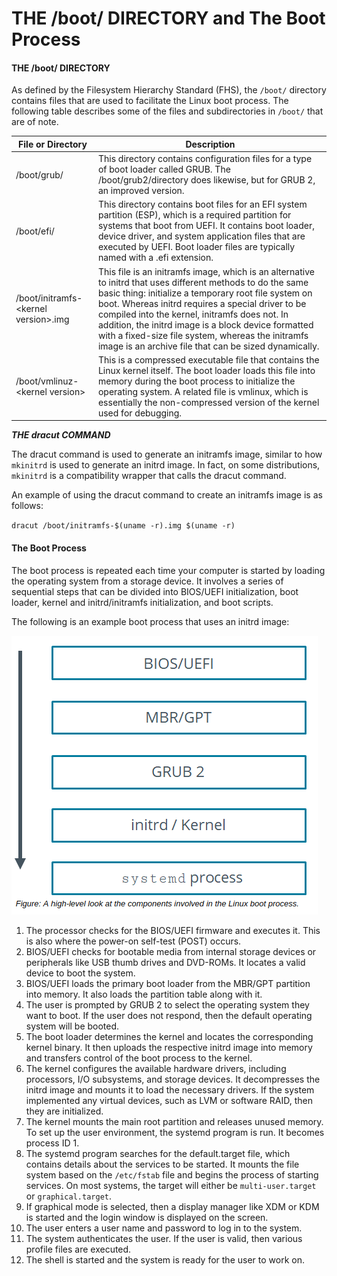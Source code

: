 # THE /boot/ DIRECTORY and The Boot Process

#### THE /boot/ DIRECTORY

As defined by the Filesystem Hierarchy Standard (FHS), the `/boot/` directory contains files that are used to facilitate the Linux boot process. The following table describes some of the files and subdirectories in `/boot/` that are of note.

File or Directory | Description
---------- | --------------
/boot/grub/ |This directory contains configuration files for a type of boot loader called GRUB. The /boot/grub2/directory does likewise, but for GRUB 2, an improved version.
/boot/efi/ | This directory contains boot files for an EFI system partition (ESP), which is a required partition for systems that boot from UEFI. It contains boot loader, device driver, and system application files that are executed by UEFI. Boot loader files are typically named with a .efi extension.
/boot/initramfs-\<kernel version>.img | This file is an initramfs image, which is an alternative to initrd that uses different methods to do the same basic thing: initialize a temporary root file system on boot. Whereas initrd requires a special driver to be compiled into the kernel, initramfs does not. In addition, the initrd image is a block device formatted with a fixed-size file system, whereas the initramfs image is an archive file that can be sized dynamically.
/boot/vmlinuz-\<kernel version> | This is a compressed executable file that contains the Linux kernel itself. The boot loader loads this file into memory during the boot process to initialize the operating system. A related file is vmlinux, which is essentially the non-compressed version of the kernel used for debugging.
  
**_THE dracut COMMAND_**  

The dracut command is used to generate an initramfs image, similar to how `mkinitrd` is used to generate an initrd image. In fact, on some distributions, `mkinitrd` is a compatibility wrapper that calls the dracut command.

An example of using the dracut command to create an initramfs image is as follows:

`dracut /boot/initramfs-$(uname -r).img $(uname -r)` 

#### The Boot Process

The boot process is repeated each time your computer is started by loading the operating system from a storage device. It involves a series of sequential steps that can be divided into BIOS/UEFI initialization, boot loader, kernel and initrd/initramfs initialization, and boot scripts.

The following is an example boot process that uses an initrd image:

![](./img/boot.png)

1.  The processor checks for the BIOS/UEFI firmware and executes it. This is also where the power-on self-test (POST) occurs.
2.  BIOS/UEFI checks for bootable media from internal storage devices or peripherals like USB thumb drives and DVD-ROMs. It locates a valid device to boot the system.
3.  BIOS/UEFI loads the primary boot loader from the MBR/GPT partition into memory. It also loads the partition table along with it.
4.  The user is prompted by GRUB 2 to select the operating system they want to boot. If the user does not respond, then the default operating system will be booted.
5.  The boot loader determines the kernel and locates the corresponding kernel binary. It then uploads the respective initrd image into memory and transfers control of the boot process to the kernel.
6.  The kernel configures the available hardware drivers, including processors, I/O subsystems, and storage devices. It decompresses the initrd image and mounts it to load the necessary drivers. If the system implemented any virtual devices, such as LVM or software RAID, then they are initialized.
7.  The kernel mounts the main root partition and releases unused memory. To set up the user environment, the systemd program is run. It becomes process ID 1.
8.  The systemd program searches for the default.target file, which contains details about the services to be started. It mounts the file system based on the `/etc/fstab` file and begins the process of starting services. On most systems, the target will either be `multi-user.target` or `graphical.target`.
9.  If graphical mode is selected, then a display manager like XDM or KDM is started and the login window is displayed on the screen.
10.  The user enters a user name and password to log in to the system.
11.  The system authenticates the user. If the user is valid, then various profile files are executed.
12.  The shell is started and the system is ready for the user to work on.